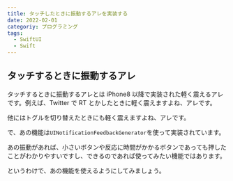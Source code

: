 ```yaml
---
title: タッチしたときに振動するアレを実装する
date: 2022-02-01
categoriy: プログラミング
tags:
  - SwiftUI
  - Swift
---
```


## タッチするときに振動するアレ

タッチするときに振動するアレとは iPhone8 以降で実装された軽く震えるアレです。例えば、Twitter で RT とかしたときに軽く震えますよね、アレです。

他にはトグルを切り替えたときにも軽く震えますよね、アレです。

で、あの機能は`UINotificationFeedbackGenerator`を使って実装されています。

あの振動があれば、小さいボタンや反応に時間がかかるボタンであっても押したことがわかりやすいですし、できるのであれば使ってみたい機能ではあります。

というわけで、あの機能を使えるようにしてみましょう。
